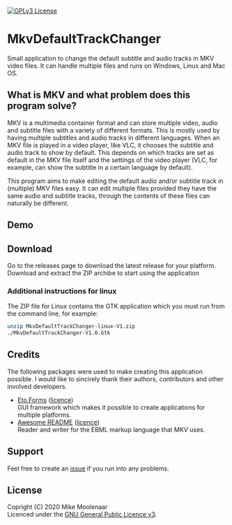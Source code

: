 [![GPLv3 License](https://img.shields.io/badge/License-GPL%20v3-yellow.svg)](https://opensource.org/licenses/)
# MkvDefaultTrackChanger
Small application to change the default subtitle and audio tracks in
MKV video files. It can handle multiple files and runs on Windows, Linux and Mac OS.

## What is MKV and what problem does this program solve?
MKV is a multimedia container format and can store multiple
video, audio and subtitle files with a variety of different formats. This is mostly
used by having multiple subtitles and audio tracks in different languages. When an  MKV
file is played in a video player, like VLC, it chooses the subtitle and audio track to show
by default. This depends on which tracks are set as default in the MKV file itself
and the settings of the video player (VLC, for example, can show the subtitle in a certain language
by default).

This program aims to make editing the default audio and/or subtitle track
in (multiple) MKV files easy. It can edit multiple files provided they
have the same audio and subtitle tracks, through the contents of these files can naturally
be different.

## Demo


## Download
Go to the releases page to download the latest release for your platform. Download
and extract the ZIP archibe to start using the application

### Additional instructions for linux
The ZIP file for Linux contains the GTK application which you must run from the command
line, for example:
```sh
unzip MkvDefaultTrackChanger-linux-V1.zip
./MkvDefaultTrackChanger-V1.0.Gtk
```

## Credits
The following packages were used to make creating this application possible. I would
like to sincirely thank their authors, contributors and other involved developers.
- [Eto.Forms](https://github.com/picoe/Eto) ([licence](https://github.com/picoe/Eto/blob/develop/LICENSE.txt))  
  GUI framework which makes it possible to create applications for multiple platforms.
- [Awesome README](https://github.com/OlegZee/NEbml) ([licence](https://github.com/OlegZee/NEbml/blob/master/LICENSE))  
  Reader and writer for the EBML markup language that MKV uses.

## Support
Feel free to create an [issue](https://github.com/MikeMoolenaar/MkvDefaultTrackChanger/issues/new) if you run into any problems.


## License
Copright (C) 2020 Mike Moolenaar  
Licenced under the [GNU General Public Licence v3](https://www.gnu.org/licenses/gpl-3.0.html).
